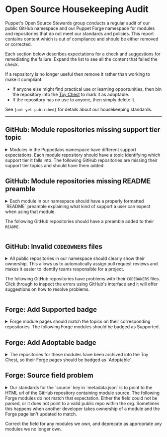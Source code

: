# Open Source Housekeeping Audit

Puppet's Open Source Stewards group conducts a regular audit of our public GitHub
namespace and our Puppet Forge namespace for modules and repositories that do not
meet our standards and policies. This report contains content which is out of
compliance and should be either removed or corrected.

Each section below describes expectations for a check and suggestions for remediating
the failure. Expand the list to see all the content that failed the check.

If a repository is no longer useful then remove it rather than working to make it
compliant.

* If anyone else might find practical use or learning opportunities, then bin
  the repository into the [Toy Chest](http://github.com/puppetlabs-toy-chest/)
  to mark it as adoptable.
* If the repository has no use to anyone, then simply delete it.

See `{not yet published}` for details about our housekeeping standards.

----





## GitHub: Module repositories missing support tier topic

<details>
<summary>
Modules in the Puppetlabs namespace have different support expectations. Each module
repository should have a topic identifying which support tier it falls into. The
following GitHub repositories are missing their support tier topics and should
have them added.
</summary>

* [puppetlabs/puppetlabs-sshkeys](https://github.com/puppetlabs/puppetlabs-sshkeys)
* [puppetlabs/netdev_stdlib](https://github.com/puppetlabs/netdev_stdlib)
* [puppetlabs/ps-sox](https://github.com/puppetlabs/ps-sox)
* [puppetlabs/pltraining-userprefs](https://github.com/puppetlabs/pltraining-userprefs)
* [puppetlabs/pltraining-bootstrap](https://github.com/puppetlabs/pltraining-bootstrap)
* [puppetlabs/pltraining-localrepo](https://github.com/puppetlabs/pltraining-localrepo)
* [puppetlabs/pltraining-learning](https://github.com/puppetlabs/pltraining-learning)
* [puppetlabs/pltraining-dockeragent](https://github.com/puppetlabs/pltraining-dockeragent)
* [puppetlabs/puppetlabs-wordpress_app](https://github.com/puppetlabs/puppetlabs-wordpress_app)
* [puppetlabs/puppetlabs-app_modeling](https://github.com/puppetlabs/puppetlabs-app_modeling)
* [puppetlabs/cisco-network-puppet-module](https://github.com/puppetlabs/cisco-network-puppet-module)
* [puppetlabs/puppetlabs-windows_puppet_certificates](https://github.com/puppetlabs/puppetlabs-windows_puppet_certificates)
* [puppetlabs/vmware-vcenter](https://github.com/puppetlabs/vmware-vcenter)
* [puppetlabs/puppetlabs-mailalias_core](https://github.com/puppetlabs/puppetlabs-mailalias_core)
* [puppetlabs/encrypted_backup](https://github.com/puppetlabs/encrypted_backup)
* [puppetlabs/prtg_push](https://github.com/puppetlabs/prtg_push)
* [puppetlabs/puppetlabs-azure_arm](https://github.com/puppetlabs/puppetlabs-azure_arm)
* [puppetlabs/puppetlabs-bolt_proxy](https://github.com/puppetlabs/puppetlabs-bolt_proxy)
* [puppetlabs/pe_support_kb_task_templates](https://github.com/puppetlabs/pe_support_kb_task_templates)
* [puppetlabs/puppet-vra_puppet_plugin_prep](https://github.com/puppetlabs/puppet-vra_puppet_plugin_prep)
* [puppetlabs/puppetlabs-cd4pe_tests](https://github.com/puppetlabs/puppetlabs-cd4pe_tests)
* [puppetlabs/puppetlabs-amazon_aws](https://github.com/puppetlabs/puppetlabs-amazon_aws)
* [puppetlabs/pe_tech_check](https://github.com/puppetlabs/pe_tech_check)
* [puppetlabs/puppetlabs-qe](https://github.com/puppetlabs/puppetlabs-qe)
* [puppetlabs/puppetlabs-test_device](https://github.com/puppetlabs/puppetlabs-test_device)
* [puppetlabs/puppetlabs-powershell_task_helper](https://github.com/puppetlabs/puppetlabs-powershell_task_helper)
* [puppetlabs/puppet_ciamohe](https://github.com/puppetlabs/puppet_ciamohe)
* [puppetlabs/puppet-macdefaults](https://github.com/puppetlabs/puppet-macdefaults)
* [puppetlabs/puppetlabs-cd4pe_deployments](https://github.com/puppetlabs/puppetlabs-cd4pe_deployments)
* [puppetlabs/puppetlabs-ruby_plugin_helper](https://github.com/puppetlabs/puppetlabs-ruby_plugin_helper)
* [puppetlabs/puppetlabs-lidar](https://github.com/puppetlabs/puppetlabs-lidar)
* [puppetlabs/puppetlabs-pecdm](https://github.com/puppetlabs/puppetlabs-pecdm)
* [puppetlabs/preupgrade_check](https://github.com/puppetlabs/preupgrade_check)
* [puppetlabs/puppetlabs-minimum_version](https://github.com/puppetlabs/puppetlabs-minimum_version)
* [puppetlabs/puppetlabs-env_plugin](https://github.com/puppetlabs/puppetlabs-env_plugin)
* [puppetlabs/servicenow_tasks](https://github.com/puppetlabs/servicenow_tasks)
* [puppetlabs/puppetlabs-servicenow_cmdb_integration](https://github.com/puppetlabs/puppetlabs-servicenow_cmdb_integration)
* [puppetlabs/winrm_security](https://github.com/puppetlabs/winrm_security)
* [puppetlabs/pe_tune](https://github.com/puppetlabs/pe_tune)
* [puppetlabs/puppetlabs-pe_quick_data](https://github.com/puppetlabs/puppetlabs-pe_quick_data)
* [puppetlabs/se_secteam_cis](https://github.com/puppetlabs/se_secteam_cis)
* [puppetlabs/se_appteam_basichttp](https://github.com/puppetlabs/se_appteam_basichttp)
* [puppetlabs/puppetlabs-servicenow_reporting_integration](https://github.com/puppetlabs/puppetlabs-servicenow_reporting_integration)
* [puppetlabs/puppetlabs-servicenow_change_requests](https://github.com/puppetlabs/puppetlabs-servicenow_change_requests)
* [puppetlabs/pltraining-apache](https://github.com/puppetlabs/pltraining-apache)
* [puppetlabs/puppetlabs-http_request](https://github.com/puppetlabs/puppetlabs-http_request)
* [puppetlabs/dellemc-powerstore](https://github.com/puppetlabs/dellemc-powerstore)
* [puppetlabs/puppetlabs-relay](https://github.com/puppetlabs/puppetlabs-relay)
* [puppetlabs/RSAN](https://github.com/puppetlabs/RSAN)
* [puppetlabs/puppetlabs-change_window](https://github.com/puppetlabs/puppetlabs-change_window)
* [puppetlabs/opv](https://github.com/puppetlabs/opv)
* [puppetlabs/puppetlabs-sccm](https://github.com/puppetlabs/puppetlabs-sccm)
* [puppetlabs/fortinet_facts](https://github.com/puppetlabs/fortinet_facts)
* [puppetlabs/puppetlabs-hdp](https://github.com/puppetlabs/puppetlabs-hdp)
* [puppetlabs/puppetlabs-pam_firewall](https://github.com/puppetlabs/puppetlabs-pam_firewall)
* [puppetlabs/se_appteam_webserver](https://github.com/puppetlabs/se_appteam_webserver)
* [puppetlabs/puppetlabs-pam_tools](https://github.com/puppetlabs/puppetlabs-pam_tools)
* [puppetlabs/puppetlabs-data-entitlement](https://github.com/puppetlabs/puppetlabs-data-entitlement)
* [puppetlabs/bolt_aws_kms](https://github.com/puppetlabs/bolt_aws_kms)
* [puppetlabs/puppet-jenkins](https://github.com/puppetlabs/puppet-jenkins)

</details>




## GitHub: Module repositories missing README preamble

<details>
<summary>
Each module in our namespace  should have a properly formatted `README` preamble
explaining what kind of support a user can expect when using that module.

The following GitHub repositories should have a preamble added to their `README`.
</summary>

* [puppetlabs/puppetlabs-sshkeys](https://github.com/puppetlabs/puppetlabs-sshkeys)
* [puppetlabs/puppetlabs-rsync](https://github.com/puppetlabs/puppetlabs-rsync)
* [puppetlabs/puppetlabs-xinetd](https://github.com/puppetlabs/puppetlabs-xinetd)
* [puppetlabs/puppetlabs-puppetdb](https://github.com/puppetlabs/puppetlabs-puppetdb)
* [puppetlabs/netdev_stdlib](https://github.com/puppetlabs/netdev_stdlib)
* [puppetlabs/puppetlabs-awsdemo_profiles](https://github.com/puppetlabs/puppetlabs-awsdemo_profiles)
* [puppetlabs/puppetlabs-hocon](https://github.com/puppetlabs/puppetlabs-hocon)
* [puppetlabs/puppetlabs-transition](https://github.com/puppetlabs/puppetlabs-transition)
* [puppetlabs/ps-sox](https://github.com/puppetlabs/ps-sox)
* [puppetlabs/pltraining-userprefs](https://github.com/puppetlabs/pltraining-userprefs)
* [puppetlabs/pltraining-bootstrap](https://github.com/puppetlabs/pltraining-bootstrap)
* [puppetlabs/pltraining-localrepo](https://github.com/puppetlabs/pltraining-localrepo)
* [puppetlabs/pltraining-learning](https://github.com/puppetlabs/pltraining-learning)
* [puppetlabs/pltraining-dockeragent](https://github.com/puppetlabs/pltraining-dockeragent)
* [puppetlabs/puppetlabs-wordpress_app](https://github.com/puppetlabs/puppetlabs-wordpress_app)
* [puppetlabs/puppetlabs-app_modeling](https://github.com/puppetlabs/puppetlabs-app_modeling)
* [puppetlabs/puppetlabs-puppetdb_gc](https://github.com/puppetlabs/puppetlabs-puppetdb_gc)
* [puppetlabs/puppetlabs-grafanadash](https://github.com/puppetlabs/puppetlabs-grafanadash)
* [puppetlabs/cisco-network-puppet-module](https://github.com/puppetlabs/cisco-network-puppet-module)
* [puppetlabs/puppetlabs-windows_puppet_certificates](https://github.com/puppetlabs/puppetlabs-windows_puppet_certificates)
* [puppetlabs/vmware-vcenter](https://github.com/puppetlabs/vmware-vcenter)
* [puppetlabs/puppetlabs-resource_api](https://github.com/puppetlabs/puppetlabs-resource_api)
* [puppetlabs/puppetlabs-mailalias_core](https://github.com/puppetlabs/puppetlabs-mailalias_core)
* [puppetlabs/prtg_push](https://github.com/puppetlabs/prtg_push)
* [puppetlabs/puppetlabs-azure_arm](https://github.com/puppetlabs/puppetlabs-azure_arm)
* [puppetlabs/puppetlabs-bolt_proxy](https://github.com/puppetlabs/puppetlabs-bolt_proxy)
* [puppetlabs/pe_support_kb_task_templates](https://github.com/puppetlabs/pe_support_kb_task_templates)
* [puppetlabs/puppet-vra_puppet_plugin_prep](https://github.com/puppetlabs/puppet-vra_puppet_plugin_prep)
* [puppetlabs/puppetlabs-cd4pe_tests](https://github.com/puppetlabs/puppetlabs-cd4pe_tests)
* [puppetlabs/puppetlabs-amazon_aws](https://github.com/puppetlabs/puppetlabs-amazon_aws)
* [puppetlabs/pe_tech_check](https://github.com/puppetlabs/pe_tech_check)
* [puppetlabs/puppetlabs-qe](https://github.com/puppetlabs/puppetlabs-qe)
* [puppetlabs/puppetlabs-test_device](https://github.com/puppetlabs/puppetlabs-test_device)
* [puppetlabs/puppetlabs-powershell_task_helper](https://github.com/puppetlabs/puppetlabs-powershell_task_helper)
* [puppetlabs/puppet_ciamohe](https://github.com/puppetlabs/puppet_ciamohe)
* [puppetlabs/puppet-macdefaults](https://github.com/puppetlabs/puppet-macdefaults)
* [puppetlabs/puppetlabs-cd4pe_deployments](https://github.com/puppetlabs/puppetlabs-cd4pe_deployments)
* [puppetlabs/puppetlabs-ruby_plugin_helper](https://github.com/puppetlabs/puppetlabs-ruby_plugin_helper)
* [puppetlabs/puppetlabs-lidar](https://github.com/puppetlabs/puppetlabs-lidar)
* [puppetlabs/puppetlabs-pecdm](https://github.com/puppetlabs/puppetlabs-pecdm)
* [puppetlabs/preupgrade_check](https://github.com/puppetlabs/preupgrade_check)
* [puppetlabs/puppetlabs-minimum_version](https://github.com/puppetlabs/puppetlabs-minimum_version)
* [puppetlabs/puppetlabs-env_plugin](https://github.com/puppetlabs/puppetlabs-env_plugin)
* [puppetlabs/servicenow_tasks](https://github.com/puppetlabs/servicenow_tasks)
* [puppetlabs/puppetlabs-servicenow_cmdb_integration](https://github.com/puppetlabs/puppetlabs-servicenow_cmdb_integration)
* [puppetlabs/winrm_security](https://github.com/puppetlabs/winrm_security)
* [puppetlabs/pe_tune](https://github.com/puppetlabs/pe_tune)
* [puppetlabs/puppetlabs-pe_quick_data](https://github.com/puppetlabs/puppetlabs-pe_quick_data)
* [puppetlabs/se_secteam_cis](https://github.com/puppetlabs/se_secteam_cis)
* [puppetlabs/se_appteam_basichttp](https://github.com/puppetlabs/se_appteam_basichttp)
* [puppetlabs/puppetlabs-servicenow_reporting_integration](https://github.com/puppetlabs/puppetlabs-servicenow_reporting_integration)
* [puppetlabs/puppetlabs-servicenow_change_requests](https://github.com/puppetlabs/puppetlabs-servicenow_change_requests)
* [puppetlabs/puppetlabs-patching_as_code](https://github.com/puppetlabs/puppetlabs-patching_as_code)
* [puppetlabs/pltraining-apache](https://github.com/puppetlabs/pltraining-apache)
* [puppetlabs/puppetlabs-http_request](https://github.com/puppetlabs/puppetlabs-http_request)
* [puppetlabs/dellemc-powerstore](https://github.com/puppetlabs/dellemc-powerstore)
* [puppetlabs/puppetlabs-relay](https://github.com/puppetlabs/puppetlabs-relay)
* [puppetlabs/RSAN](https://github.com/puppetlabs/RSAN)
* [puppetlabs/puppetlabs-change_window](https://github.com/puppetlabs/puppetlabs-change_window)
* [puppetlabs/opv](https://github.com/puppetlabs/opv)
* [puppetlabs/puppetlabs-sccm](https://github.com/puppetlabs/puppetlabs-sccm)
* [puppetlabs/fortinet_facts](https://github.com/puppetlabs/fortinet_facts)
* [puppetlabs/puppetlabs-hdp](https://github.com/puppetlabs/puppetlabs-hdp)
* [puppetlabs/puppetlabs-pam_firewall](https://github.com/puppetlabs/puppetlabs-pam_firewall)
* [puppetlabs/se_appteam_webserver](https://github.com/puppetlabs/se_appteam_webserver)
* [puppetlabs/puppetlabs-pam_tools](https://github.com/puppetlabs/puppetlabs-pam_tools)
* [puppetlabs/puppetlabs-data-entitlement](https://github.com/puppetlabs/puppetlabs-data-entitlement)
* [puppetlabs/bolt_aws_kms](https://github.com/puppetlabs/bolt_aws_kms)
* [puppetlabs/puppet-jenkins](https://github.com/puppetlabs/puppet-jenkins)
* [puppetlabs/kmo-501-nginx](https://github.com/puppetlabs/kmo-501-nginx)

</details>




## GitHub: Invalid `CODEOWNERS` files

<details>
<summary>
All public repositories in our namespace should clearly show their ownership.
This allows us to automatically assign pull request reviews and makes it easier
to identify teams responsible for a project.

The following GitHub repositories have problems with their `CODEOWNERS` files. Click
through to inspect the errors using GitHub's interface and it will offer suggestions
on how to resolve problems.
</summary>

* [puppetlabs-puppet](https://github.com/puppetlabs/puppet/blob/-/CODEOWNERS)
* [puppetlabs-puppetlabs-rsync](https://github.com/puppetlabs/puppetlabs-rsync/blob/-/CODEOWNERS)
* [puppetlabs-showoff](https://github.com/puppetlabs/showoff/blob/-/CODEOWNERS)
* [puppetlabs-puppet-rfc](https://github.com/puppetlabs/puppet-rfc/blob/-/CODEOWNERS)
* [puppetlabs-netdev_stdlib](https://github.com/puppetlabs/netdev_stdlib/blob/-/CODEOWNERS)
* [puppetlabs-gatling-puppet-load-test](https://github.com/puppetlabs/gatling-puppet-load-test/blob/-/CODEOWNERS)
* [puppetlabs-puppet-specifications](https://github.com/puppetlabs/puppet-specifications/blob/-/CODEOWNERS)
* [puppetlabs-icfp-2014](https://github.com/puppetlabs/icfp-2014/blob/-/CODEOWNERS)
* [puppetlabs-clamps](https://github.com/puppetlabs/clamps/blob/-/CODEOWNERS)
* [puppetlabs-net_http_unix](https://github.com/puppetlabs/net_http_unix/blob/-/CODEOWNERS)
* [puppetlabs-puppetfactory](https://github.com/puppetlabs/puppetfactory/blob/-/CODEOWNERS)
* [puppetlabs-pltraining-userprefs](https://github.com/puppetlabs/pltraining-userprefs/blob/-/CODEOWNERS)
* [puppetlabs-pltraining-bootstrap](https://github.com/puppetlabs/pltraining-bootstrap/blob/-/CODEOWNERS)
* [puppetlabs-pltraining-localrepo](https://github.com/puppetlabs/pltraining-localrepo/blob/-/CODEOWNERS)
* [puppetlabs-pltraining-learning](https://github.com/puppetlabs/pltraining-learning/blob/-/CODEOWNERS)
* [puppetlabs-pltraining-rbac](https://github.com/puppetlabs/pltraining-rbac/blob/-/CODEOWNERS)
* [puppetlabs-master_manipulator](https://github.com/puppetlabs/master_manipulator/blob/-/CODEOWNERS)
* [puppetlabs-cpp-hocon](https://github.com/puppetlabs/cpp-hocon/blob/-/CODEOWNERS)
* [puppetlabs-quest](https://github.com/puppetlabs/quest/blob/-/CODEOWNERS)
* [puppetlabs-pltraining-dockeragent](https://github.com/puppetlabs/pltraining-dockeragent/blob/-/CODEOWNERS)
* [puppetlabs-learndot_api](https://github.com/puppetlabs/learndot_api/blob/-/CODEOWNERS)
* [puppetlabs-puppetdb-cli](https://github.com/puppetlabs/puppetdb-cli/blob/-/CODEOWNERS)
* [puppetlabs-puppet-quest-guide](https://github.com/puppetlabs/puppet-quest-guide/blob/-/CODEOWNERS)
* [puppetlabs-lein-release-4digit-version](https://github.com/puppetlabs/lein-release-4digit-version/blob/-/CODEOWNERS)
* [puppetlabs-puppet-validator](https://github.com/puppetlabs/puppet-validator/blob/-/CODEOWNERS)
* [puppetlabs-beaker-pe](https://github.com/puppetlabs/beaker-pe/blob/-/CODEOWNERS)
* [puppetlabs-prosvc-preview_report](https://github.com/puppetlabs/prosvc-preview_report/blob/-/CODEOWNERS)
* [puppetlabs-orchestrator_client-ruby](https://github.com/puppetlabs/orchestrator_client-ruby/blob/-/CODEOWNERS)
* [puppetlabs-pl-build-tools-vanagon](https://github.com/puppetlabs/pl-build-tools-vanagon/blob/-/CODEOWNERS)
* [puppetlabs-pltraining-pasture](https://github.com/puppetlabs/pltraining-pasture/blob/-/CODEOWNERS)
* [puppetlabs-puppet-vscode](https://github.com/puppetlabs/puppet-vscode/blob/-/CODEOWNERS)
* [puppetlabs-best-practices](https://github.com/puppetlabs/best-practices/blob/-/CODEOWNERS)
* [puppetlabs-ultipro-soap-python](https://github.com/puppetlabs/ultipro-soap-python/blob/-/CODEOWNERS)
* [puppetlabs-aws_resource_reaper](https://github.com/puppetlabs/aws_resource_reaper/blob/-/CODEOWNERS)
* [puppetlabs-beaker-vmpooler](https://github.com/puppetlabs/beaker-vmpooler/blob/-/CODEOWNERS)
* [puppetlabs-puppet-agent-bootstrap](https://github.com/puppetlabs/puppet-agent-bootstrap/blob/-/CODEOWNERS)
* [puppetlabs-puppet-lint-i18n](https://github.com/puppetlabs/puppet-lint-i18n/blob/-/CODEOWNERS)
* [puppetlabs-puppet-classroom-manager](https://github.com/puppetlabs/puppet-classroom-manager/blob/-/CODEOWNERS)
* [puppetlabs-rubocop-i18n](https://github.com/puppetlabs/rubocop-i18n/blob/-/CODEOWNERS)
* [puppetlabs-nssm](https://github.com/puppetlabs/nssm/blob/-/CODEOWNERS)
* [puppetlabs-puppet-runtime](https://github.com/puppetlabs/puppet-runtime/blob/-/CODEOWNERS)
* [puppetlabs-kream](https://github.com/puppetlabs/kream/blob/-/CODEOWNERS)
* [puppetlabs-task-modules](https://github.com/puppetlabs/task-modules/blob/-/CODEOWNERS)
* [puppetlabs-slackin](https://github.com/puppetlabs/slackin/blob/-/CODEOWNERS)
* [puppetlabs-puppet-chocolatey-packages](https://github.com/puppetlabs/puppet-chocolatey-packages/blob/-/CODEOWNERS)
* [puppetlabs-puppetlabs-resource_api](https://github.com/puppetlabs/puppetlabs-resource_api/blob/-/CODEOWNERS)
* [puppetlabs-puppet-editor-syntax](https://github.com/puppetlabs/puppet-editor-syntax/blob/-/CODEOWNERS)
* [puppetlabs-gem_of](https://github.com/puppetlabs/gem_of/blob/-/CODEOWNERS)
* [puppetlabs-infracore-ami](https://github.com/puppetlabs/infracore-ami/blob/-/CODEOWNERS)
* [puppetlabs-puppet-editor-services](https://github.com/puppetlabs/puppet-editor-services/blob/-/CODEOWNERS)
* [puppetlabs-ref_arch_setup](https://github.com/puppetlabs/ref_arch_setup/blob/-/CODEOWNERS)
* [puppetlabs-encrypted_backup](https://github.com/puppetlabs/encrypted_backup/blob/-/CODEOWNERS)
* [puppetlabs-prtg_push](https://github.com/puppetlabs/prtg_push/blob/-/CODEOWNERS)
* [puppetlabs-cvelist](https://github.com/puppetlabs/cvelist/blob/-/CODEOWNERS)
* [puppetlabs-kreamlet](https://github.com/puppetlabs/kreamlet/blob/-/CODEOWNERS)
* [puppetlabs-puppetserver-ca-cli](https://github.com/puppetlabs/puppetserver-ca-cli/blob/-/CODEOWNERS)
* [puppetlabs-homebrew-puppet](https://github.com/puppetlabs/homebrew-puppet/blob/-/CODEOWNERS)
* [puppetlabs-courseware-lms-gswp-cr](https://github.com/puppetlabs/courseware-lms-gswp-cr/blob/-/CODEOWNERS)
* [puppetlabs-pe_tech_check](https://github.com/puppetlabs/pe_tech_check/blob/-/CODEOWNERS)
* [puppetlabs-puppetlabs-test_device](https://github.com/puppetlabs/puppetlabs-test_device/blob/-/CODEOWNERS)
* [puppetlabs-tig-demo](https://github.com/puppetlabs/tig-demo/blob/-/CODEOWNERS)
* [puppetlabs-beerboard](https://github.com/puppetlabs/beerboard/blob/-/CODEOWNERS)
* [puppetlabs-puppet-release_manager](https://github.com/puppetlabs/puppet-release_manager/blob/-/CODEOWNERS)
* [puppetlabs-bolt-project](https://github.com/puppetlabs/bolt-project/blob/-/CODEOWNERS)
* [puppetlabs-puppetlabs-hue](https://github.com/puppetlabs/puppetlabs-hue/blob/-/CODEOWNERS)
* [puppetlabs-posh-bolt](https://github.com/puppetlabs/posh-bolt/blob/-/CODEOWNERS)
* [puppetlabs-facter-ng](https://github.com/puppetlabs/facter-ng/blob/-/CODEOWNERS)
* [puppetlabs-puppetserver-helm-chart](https://github.com/puppetlabs/puppetserver-helm-chart/blob/-/CODEOWNERS)
* [puppetlabs-puppetlabs-ruby_plugin_helper](https://github.com/puppetlabs/puppetlabs-ruby_plugin_helper/blob/-/CODEOWNERS)
* [puppetlabs-pmc_miller](https://github.com/puppetlabs/pmc_miller/blob/-/CODEOWNERS)
* [puppetlabs-puppetlabs-minimum_version](https://github.com/puppetlabs/puppetlabs-minimum_version/blob/-/CODEOWNERS)
* [puppetlabs-puppetlabs-env_plugin](https://github.com/puppetlabs/puppetlabs-env_plugin/blob/-/CODEOWNERS)
* [puppetlabs-go-pe-client](https://github.com/puppetlabs/go-pe-client/blob/-/CODEOWNERS)
* [puppetlabs-winrm_security](https://github.com/puppetlabs/winrm_security/blob/-/CODEOWNERS)
* [puppetlabs-litmus](https://github.com/puppetlabs/litmus/blob/-/CODEOWNERS)
* [puppetlabs-se_control_2020](https://github.com/puppetlabs/se_control_2020/blob/-/CODEOWNERS)
* [puppetlabs-gcp-magic-modules](https://github.com/puppetlabs/gcp-magic-modules/blob/-/CODEOWNERS)
* [puppetlabs-puppetlabs-servicenow_change_requests](https://github.com/puppetlabs/puppetlabs-servicenow_change_requests/blob/-/CODEOWNERS)
* [puppetlabs-education-control-repo](https://github.com/puppetlabs/education-control-repo/blob/-/CODEOWNERS)
* [puppetlabs-bolt-examples](https://github.com/puppetlabs/bolt-examples/blob/-/CODEOWNERS)
* [puppetlabs-pltraining-apache](https://github.com/puppetlabs/pltraining-apache/blob/-/CODEOWNERS)
* [puppetlabs-courseware-lms-lab-downloads](https://github.com/puppetlabs/courseware-lms-lab-downloads/blob/-/CODEOWNERS)
* [puppetlabs-oauth2-proxy](https://github.com/puppetlabs/oauth2-proxy/blob/-/CODEOWNERS)
* [puppetlabs-puppetlabs-relay](https://github.com/puppetlabs/puppetlabs-relay/blob/-/CODEOWNERS)
* [puppetlabs-bolt-waypoint-plugin](https://github.com/puppetlabs/bolt-waypoint-plugin/blob/-/CODEOWNERS)
* [puppetlabs-RSAN](https://github.com/puppetlabs/RSAN/blob/-/CODEOWNERS)
* [puppetlabs-pe-sdk-go](https://github.com/puppetlabs/pe-sdk-go/blob/-/CODEOWNERS)
* [puppetlabs-opv](https://github.com/puppetlabs/opv/blob/-/CODEOWNERS)
* [puppetlabs-knative-sandbox-net-istio](https://github.com/puppetlabs/knative-sandbox-net-istio/blob/-/CODEOWNERS)
* [puppetlabs-knative-sandbox-net-contour](https://github.com/puppetlabs/knative-sandbox-net-contour/blob/-/CODEOWNERS)
* [puppetlabs-puppetlabs-sccm](https://github.com/puppetlabs/puppetlabs-sccm/blob/-/CODEOWNERS)
* [puppetlabs-hashicorp-vault](https://github.com/puppetlabs/hashicorp-vault/blob/-/CODEOWNERS)
* [puppetlabs-aws-hol-repo](https://github.com/puppetlabs/aws-hol-repo/blob/-/CODEOWNERS)
* [puppetlabs-puppetlabs-hdp](https://github.com/puppetlabs/puppetlabs-hdp/blob/-/CODEOWNERS)
* [puppetlabs-install-puppet](https://github.com/puppetlabs/install-puppet/blob/-/CODEOWNERS)
* [puppetlabs-learn-to-be-a-puppet-engineer](https://github.com/puppetlabs/learn-to-be-a-puppet-engineer/blob/-/CODEOWNERS)
* [puppetlabs-openapi-generator](https://github.com/puppetlabs/openapi-generator/blob/-/CODEOWNERS)
* [puppetlabs-prm-test-tool-01](https://github.com/puppetlabs/prm-test-tool-01/blob/-/CODEOWNERS)
* [puppetlabs-prm-test-tool-02](https://github.com/puppetlabs/prm-test-tool-02/blob/-/CODEOWNERS)
* [puppetlabs-kmo-4-6-meta-repo](https://github.com/puppetlabs/kmo-4-6-meta-repo/blob/-/CODEOWNERS)
* [puppetlabs-terraform-provider-auth0](https://github.com/puppetlabs/terraform-provider-auth0/blob/-/CODEOWNERS)
* [puppetlabs-go-auth0](https://github.com/puppetlabs/go-auth0/blob/-/CODEOWNERS)
* [puppetlabs-setup-step-cli](https://github.com/puppetlabs/setup-step-cli/blob/-/CODEOWNERS)
* [puppetlabs-kubernetes-plugin](https://github.com/puppetlabs/kubernetes-plugin/blob/-/CODEOWNERS)
* [puppetlabs-pds-integration-control-repo](https://github.com/puppetlabs/pds-integration-control-repo/blob/-/CODEOWNERS)
* [puppetlabs-security-mend-vanagon-action](https://github.com/puppetlabs/security-mend-vanagon-action/blob/-/CODEOWNERS)

</details>




## Forge: Add Supported badge

<details>
<summary>
Forge module pages should match the topics on their corresponding repositories.
The following Forge modules should be badged as Supported.
</summary>

* [puppetlabs-exec](https://forge.puppet.com/puppetlabs/exec)
* [puppetlabs-yaml](https://forge.puppet.com/puppetlabs/yaml)
* [puppetlabs-bolt_shim](https://forge.puppet.com/puppetlabs/bolt_shim)
* [puppetlabs-azure_inventory](https://forge.puppet.com/puppetlabs/azure_inventory)
* [puppetlabs-aws_inventory](https://forge.puppet.com/puppetlabs/aws_inventory)
* [puppetlabs-terraform](https://forge.puppet.com/puppetlabs/terraform)
* [puppetlabs-vault](https://forge.puppet.com/puppetlabs/vault)
* [puppetlabs-gcloud_inventory](https://forge.puppet.com/puppetlabs/gcloud_inventory)
* [puppetlabs-pkcs7](https://forge.puppet.com/puppetlabs/pkcs7)
* [puppetlabs-apply_helpers](https://forge.puppet.com/puppetlabs/apply_helpers)
* [puppetlabs-secure_env_vars](https://forge.puppet.com/puppetlabs/secure_env_vars)

</details>







## Forge: Add Adoptable badge
<details>
<summary>
The repositories for these modules have been archived into the Toy Chest, so their
Forge pages should be badged as `Adoptable`.
</summary>

* [puppetlabs-puppetserver_gem](https://forge.puppet.com/puppetlabs/puppetserver_gem)
* [puppetlabs-git](https://forge.puppet.com/puppetlabs/git)
* [puppetlabs-tftp](https://forge.puppet.com/puppetlabs/tftp)
* [puppetlabs-dism](https://forge.puppet.com/puppetlabs/dism)
* [puppetlabs-mount_providers](https://forge.puppet.com/puppetlabs/mount_providers)
* [puppetlabs-nagios_core](https://forge.puppet.com/puppetlabs/nagios_core)
* [puppetlabs-activemq](https://forge.puppet.com/puppetlabs/activemq)
* [puppetlabs-aws](https://forge.puppet.com/puppetlabs/aws)
* [puppetlabs-passenger](https://forge.puppet.com/puppetlabs/passenger)
* [puppetlabs-denyhosts](https://forge.puppet.com/puppetlabs/denyhosts)
* [puppetlabs-razor](https://forge.puppet.com/puppetlabs/razor)
* [puppetlabs-sqlite](https://forge.puppet.com/puppetlabs/sqlite)
* [puppetlabs-cd4pe](https://forge.puppet.com/puppetlabs/cd4pe)
* [puppetlabs-mount_iso](https://forge.puppet.com/puppetlabs/mount_iso)
* [puppetlabs-inventory](https://forge.puppet.com/puppetlabs/inventory)
* [puppetlabs-openstack](https://forge.puppet.com/puppetlabs/openstack)
* [puppetlabs-dummy_service](https://forge.puppet.com/puppetlabs/dummy_service)
* [puppetlabs-apk](https://forge.puppet.com/puppetlabs/apk)
* [puppetlabs-stunnel](https://forge.puppet.com/puppetlabs/stunnel)
* [puppetlabs-image_build](https://forge.puppet.com/puppetlabs/image_build)
* [puppetlabs-apply](https://forge.puppet.com/puppetlabs/apply)
* [puppetlabs-netapp](https://forge.puppet.com/puppetlabs/netapp)
* [puppetlabs-pipelines](https://forge.puppet.com/puppetlabs/pipelines)
* [puppetlabs-netscaler](https://forge.puppet.com/puppetlabs/netscaler)
* [puppetlabs-logentries](https://forge.puppet.com/puppetlabs/logentries)
* [puppetlabs-node_openstack](https://forge.puppet.com/puppetlabs/node_openstack)
* [puppetlabs-win_desktop_shortcut](https://forge.puppet.com/puppetlabs/win_desktop_shortcut)
* [puppetlabs-vcenter](https://forge.puppet.com/puppetlabs/vcenter)
* [puppetlabs-rancher](https://forge.puppet.com/puppetlabs/rancher)
* [puppetlabs-k5login_core](https://forge.puppet.com/puppetlabs/k5login_core)
* [puppetlabs-package_updates](https://forge.puppet.com/puppetlabs/package_updates)
* [puppetlabs-opennebula](https://forge.puppet.com/puppetlabs/opennebula)
* [puppetlabs-policy_engine](https://forge.puppet.com/puppetlabs/policy_engine)
* [puppetlabs-docker_ucp](https://forge.puppet.com/puppetlabs/docker_ucp)
* [puppetlabs-rkt](https://forge.puppet.com/puppetlabs/rkt)
* [puppetlabs-detect_wannacry](https://forge.puppet.com/puppetlabs/detect_wannacry)
* [puppetlabs-docker_ddc](https://forge.puppet.com/puppetlabs/docker_ddc)
* [puppetlabs-pe_bulk_agent_install](https://forge.puppet.com/puppetlabs/pe_bulk_agent_install)
* [puppetlabs-azure_agent](https://forge.puppet.com/puppetlabs/azure_agent)
* [puppetlabs-pdb_3323_workaround](https://forge.puppet.com/puppetlabs/pdb_3323_workaround)
* [puppetlabs-maillist_core](https://forge.puppet.com/puppetlabs/maillist_core)
* [puppetlabs-mco_rpc](https://forge.puppet.com/puppetlabs/mco_rpc)
* [puppetlabs-lumogon](https://forge.puppet.com/puppetlabs/lumogon)
* [puppetlabs-servicenow_change_requests](https://forge.puppet.com/puppetlabs/servicenow_change_requests)
* [puppetlabs-macdslocal_core](https://forge.puppet.com/puppetlabs/macdslocal_core)

</details>




## Forge: Source field problem

<details>
<summary>
Our standards for the `source` key in `metadata.json` is to point to the HTML url
of the GitHub repository containing module source. The following Forge modules do
not match that expectation. Either the field could not be parsed, or it does not
point to a valid public repo within the org. Sometimes this happens when another
developer takes ownership of a module and the Forge page isn't updated to match.

Correct the field for any modules we own, and deprecate as appropriate any modules
we no longer own.
</summary>

* [puppetlabs-ciscopuppet](https://forge.puppet.com/puppetlabs/ciscopuppet)
* [puppetlabs-cd4pe_jobs](https://forge.puppet.com/puppetlabs/cd4pe_jobs)
* [puppetlabs-dashboard](https://forge.puppet.com/puppetlabs/dashboard)
* [puppetlabs-boundary](https://forge.puppet.com/puppetlabs/boundary)
* [puppetlabs-bacula](https://forge.puppet.com/puppetlabs/bacula)
* [puppetlabs-pe_upgrade](https://forge.puppet.com/puppetlabs/pe_upgrade)
* [puppetlabs-appdirector](https://forge.puppet.com/puppetlabs/appdirector)
* [puppetlabs-lib_puppet](https://forge.puppet.com/puppetlabs/lib_puppet)
* [puppetlabs-kwalify](https://forge.puppet.com/puppetlabs/kwalify)
* [puppetlabs-vcli_rsyslog](https://forge.puppet.com/puppetlabs/vcli_rsyslog)
* [puppetlabs-minimum_version](https://forge.puppet.com/puppetlabs/minimum_version)
* [puppetlabs-pe_event_forwarding](https://forge.puppet.com/puppetlabs/pe_event_forwarding)
* [puppetlabs-cem_linux](https://forge.puppet.com/puppetlabs/cem_linux)
* [puppetlabs-cem_windows](https://forge.puppet.com/puppetlabs/cem_windows)
* [puppetlabs-sccm](https://forge.puppet.com/puppetlabs/sccm)
* [puppetlabs-change_window](https://forge.puppet.com/puppetlabs/change_window)

</details>
